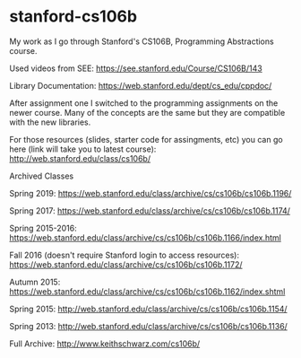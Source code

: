 # stanford-cs106b
My work as I go through Stanford's CS106B, Programming Abstractions course.

Used videos from SEE:
https://see.stanford.edu/Course/CS106B/143

Library Documentation:
https://web.stanford.edu/dept/cs_edu/cppdoc/

After assignment one I switched to the programming assignments on the newer course. Many of the concepts are the same but they are compatible with the new libraries.

For those resources (slides, starter code for assingments, etc) you can go here (link will take you to latest course):
http://web.stanford.edu/class/cs106b/

Archived Classes

Spring 2019: https://web.stanford.edu/class/archive/cs/cs106b/cs106b.1196/

Spring 2017: https://web.stanford.edu/class/archive/cs/cs106b/cs106b.1174/

Spring 2015-2016: https://web.stanford.edu/class/archive/cs/cs106b/cs106b.1166/index.html

Fall 2016 (doesn't require Stanford login to access resources): https://web.stanford.edu/class/archive/cs/cs106b/cs106b.1172/

Autumn 2015: https://web.stanford.edu/class/archive/cs/cs106b/cs106b.1162/index.shtml

Spring 2015: http://web.stanford.edu/class/archive/cs/cs106b/cs106b.1154/

Spring 2013: http://web.stanford.edu/class/archive/cs/cs106b/cs106b.1136/

Full Archive: http://www.keithschwarz.com/cs106b/
